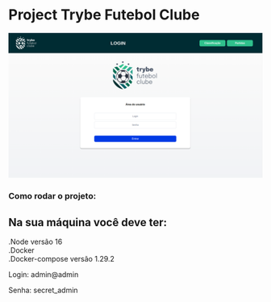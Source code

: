 # Project Trybe Futebol Clube

<img src="/imgs/Tela_Login.png">
    
<strong><h3>Como rodar o projeto:</h3></strong>
    
<h2>Na sua máquina você deve ter:<br></h2>
    .Node versão 16<br>
    .Docker<br>
    .Docker-compose versão 1.29.2<br>


<p>Login: admin@admin </p>
<p>Senha: secret_admin </p>
